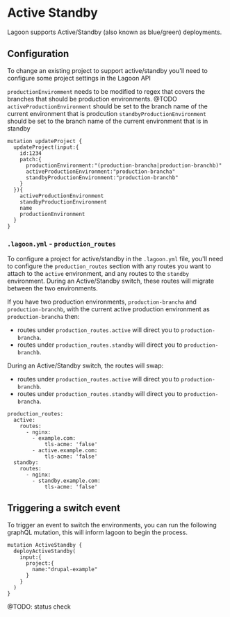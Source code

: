 # Active Standby

Lagoon supports Active/Standby (also known as blue/green) deployments.

## Configuration
To change an existing project to support active/standby you'll need to configure some project settings in the Lagoon API

`productionEnviromment` needs to be modified to regex that covers the branches that should be production environments. @TODO
`activeProductionEnvironment` should be set to the branch name of the current environment that is prodcution
`standbyProductionEnvironment` should be set to the branch name of the current environment that is in standby

```
mutation updateProject {
  updateProject(input:{
    id:1234
    patch:{
      productionEnvironment:"(production-brancha|production-branchb)"
      activeProductionEnvironment:"production-brancha"
      standbyProductionEnvironment:"production-branchb"
    }
  }){
    activeProductionEnvironment
    standbyProductionEnvironment
    name
    productionEnvironment
  }
}
```
### `.lagoon.yml` - `production_routes`
To configure a project for active/standby in the `.lagoon.yml` file, you'll need to configure the `production_routes` section with any routes you want to attach to the `active` environment, and any routes to the `standby` environment. During an Active/Standby switch, these routes will migrate between the two environments.

If you have two production environments, `production-brancha` and `production-branchb`, with the current active production environment as `production-brancha` then:
* routes under `production_routes.active` will direct you to `production-brancha`.
* routes under `production_routes.standby` will direct you to `production-branchb`.

During an Active/Standby switch, the routes will swap:
* routes under `production_routes.active` will direct you to `production-branchb`.
* routes under `production_routes.standby` will direct you to `production-brancha`.

```
production_routes:
  active:
    routes:
      - nginx:
        - example.com:
            tls-acme: 'false'
        - active.example.com:
            tls-acme: 'false'
  standby:
    routes:
      - nginx:
        - standby.example.com:
            tls-acme: 'false'
```

## Triggering a switch event

To trigger an event to switch the environments, you can run the following graphQL mutation, this will inform lagoon to begin the process.

```
mutation ActiveStandby {
  deployActiveStandby(
    input:{
      project:{
        name:"drupal-example"
      }
    }
  )
}
```

@TODO: status check